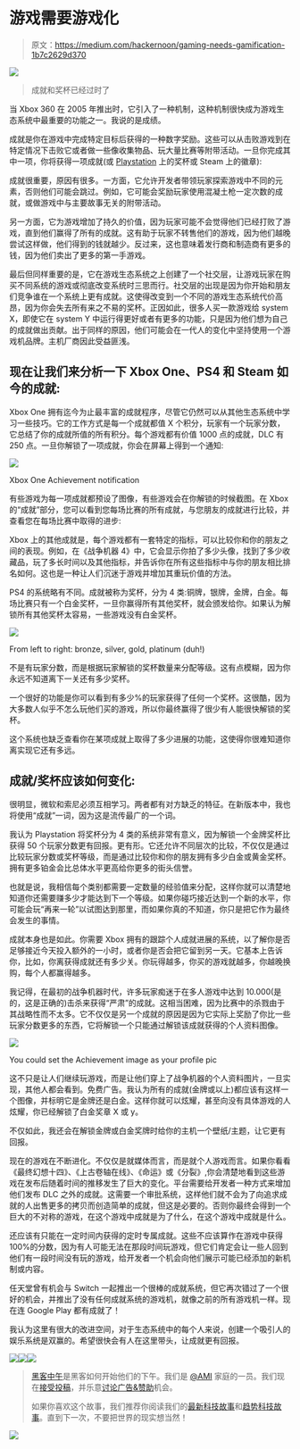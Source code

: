 # 游戏需要游戏化

> 原文：<https://medium.com/hackernoon/gaming-needs-gamification-1b7c2629d370>

![](img/5fc640ea92e44ba5fc9c1011c30c0c68.png)

> 成就和奖杯已经过时了

当 Xbox 360 在 2005 年推出时，它引入了一种机制，这种机制很快成为游戏生态系统中最重要的功能之一。我说的是成绩。

成就是你在游戏中完成特定目标后获得的一种数字奖励。这些可以从击败游戏到在特定情况下击败它或者做一些像收集物品、玩大量比赛等附带活动。一旦你完成其中一项，你将获得一项成就(或 [Playstation](https://hackernoon.com/tagged/playstation) 上的奖杯或 Steam 上的徽章):

成就很重要，原因有很多。一方面，它允许开发者带领玩家探索游戏中不同的元素，否则他们可能会跳过。例如，它可能会奖励玩家使用混凝土枪一定次数的成就，或做游戏中与主要故事无关的附带活动。

另一方面，它为游戏增加了持久的价值，因为玩家可能不会觉得他们已经打败了游戏，直到他们赢得了所有的成就。这有助于玩家不转售他们的游戏，因为他们越晚尝试这样做，他们得到的钱就越少。反过来，这也意味着发行商和制造商有更多的钱，因为他们卖出了更多的第一手游戏。

最后但同样重要的是，它在游戏生态系统之上创建了一个社交层，让游戏玩家在购买不同系统的游戏或彻底改变系统时三思而行。社交层的出现是因为你开始和朋友们竞争谁在一个系统上更有成就。这使得改变到一个不同的游戏生态系统代价高昂，因为你会失去所有来之不易的奖杯。正因如此，很多人买一款游戏给 system X，即使它在 system Y 中运行得更好或者有更多的功能，只是因为他们想为自己的成就做出贡献。出于同样的原因，他们可能会在一代人的变化中坚持使用一个游戏机品牌。主机厂商因此受益匪浅。

## 现在让我们来分析一下 Xbox One、PS4 和 Steam 如今的成就:

Xbox One 拥有迄今为止最丰富的成就程序，尽管它仍然可以从其他生态系统中学习一些技巧。它的工作方式是每一个成就都值 X 个积分，玩家有一个玩家分数，它总结了你的成就所值的所有积分。每个游戏都有价值 1000 点的成就，DLC 有 250 点。一旦你解锁了一项成就，你会在屏幕上得到一个通知:

![](img/84b1da103c6fe25027bedad8901dfce9.png)

Xbox One Achievement notification

有些游戏为每一项成就都预设了图像，有些游戏会在你解锁的时候截图。在 Xbox 的“成就”部分，您可以看到您每场比赛的所有成就，与您朋友的成就进行比较，并查看您在每场比赛中取得的进步:

Xbox 上的其他成就是，每个游戏都有一套特定的指标，可以比较你和你的朋友之间的表现。例如，在《战争机器 4》中，它会显示你拍了多少头像，找到了多少收藏品，玩了多长时间以及其他指标，并告诉你在所有这些指标中与你的朋友相比排名如何。这也是一种让人们沉迷于游戏并增加其重玩价值的方法。

PS4 的系统略有不同。成就被称为奖杯，分为 4 类:铜牌，银牌，金牌，白金。每场比赛只有一个白金奖杯，一旦你赢得所有其他奖杯，就会颁发给你。如果认为解锁所有其他奖杯太容易，一些游戏没有白金奖杯。

![](img/831494520dfb46c16b0bb428a6c5704d.png)

From left to right: bronze, silver, gold, platinum (duh!)

不是有玩家分数，而是根据玩家解锁的奖杯数量来分配等级。这有点模糊，因为你永远不知道离下一关还有多少奖杯。

一个很好的功能是你可以看到有多少%的玩家获得了任何一个奖杯。这很酷，因为大多数人似乎不怎么玩他们买的游戏，所以你最终赢得了很少有人能很快解锁的奖杯。

这个系统也缺乏查看你在某项成就上取得了多少进展的功能，这使得你很难知道你离实现它还有多远。

## 成就/奖杯应该如何变化:

很明显，微软和索尼必须互相学习。两者都有对方缺乏的特征。在新版本中，我也将使用“成就”一词，因为这是流传最广的一个词。

我认为 Playstation 将奖杯分为 4 类的系统非常有意义，因为解锁一个金牌奖杯比获得 50 个玩家分数更有回报。更有形。它还允许不同层次的比较，不仅仅是通过比较玩家分数或奖杯等级，而是通过比较你和你的朋友拥有多少白金或黄金奖杯。拥有更多铂金会比总体水平更高给你更多的街头信誉。

也就是说，我相信每个类别都需要一定数量的经验值来分配，这样你就可以清楚地知道你还需要赚多少才能达到下一个等级。如果你碰巧接近达到一个新的水平，你可能会玩“再来一轮”以试图达到那里，而如果你真的不知道，你只是把它作为最终会发生的事情。

成就本身也是如此。你需要 Xbox 拥有的跟踪个人成就进展的系统，以了解你是否足够接近今天投入额外的一小时，或者你是否会把它留到另一天。它基本上告诉你，比如，你离获得成就还有多少关。你玩得越多，你买的游戏就越多，你越晚换购，每个人都赢得越多。

我记得，在最初的战争机器时代，许多玩家痴迷于在多人游戏中达到 10.000(是的，这是正确的)击杀来获得“严肃”的成就。这相当困难，因为比赛中的杀戮由于其战略性而不太多。它不仅仅是另一个成就的原因是因为它实际上奖励了你比一些玩家分数更多的东西，它将解锁一个只能通过解锁该成就获得的个人资料图像。

![](img/52f6c6fd1dbbcd000efc7527ac815a3d.png)

You could set the Achievement image as your profile pic

这不只是让人们继续玩游戏，而是让他们穿上了战争机器的个人资料图片，一旦实现，其他人都会看到。免费广告。我认为所有的成就(金牌或以上)都应该有这样一个图像，并标明它是金牌还是白金。这样你就可以炫耀，甚至向没有具体游戏的人炫耀，你已经解锁了白金奖章 X 或 y。

不仅如此，我还会在解锁金牌或白金奖牌时给你的主机一个壁纸/主题，让它更有回报。

现在的游戏在不断进化。不仅仅是就媒体而言，而是就个人游戏而言。如果你看看《最终幻想十四》、《上古卷轴在线》、《命运》或《分裂》,你会清楚地看到这些游戏在发布后随着时间的推移发生了巨大的变化。平台需要给开发者一种方式来增加他们发布 DLC 之外的成就。这需要一个审批系统，这样他们就不会为了向追求成就的人出售更多的拷贝而创造简单的成就，但这是必要的。否则你最终会得到一个巨大的不对称的游戏，在这个游戏中成就是为了什么，在这个游戏中成就是什么。

还应该有只能在一定时间内获得的定时专属成就。这些不应该算作在游戏中获得 100%的分数，因为有人可能无法在那段时间玩游戏，但它们肯定会让一些人回到他们有一段时间没有玩的游戏，给开发者一个机会向他们展示可能已经添加的新机制或内容。

任天堂曾有机会与 Switch 一起推出一个很棒的成就系统，但它再次错过了一个很好的机会，并推出了没有任何成就系统的游戏机，就像之前的所有游戏机一样。现在连 Google Play 都有成就了！

我认为这里有很大的改进空间，对于生态系统中的每个人来说，创建一个吸引人的娱乐系统是双赢的。希望很快会有人在这里带头，让成就更有回报。

[![](img/50ef4044ecd4e250b5d50f368b775d38.png)](http://bit.ly/HackernoonFB)[![](img/979d9a46439d5aebbdcdca574e21dc81.png)](https://goo.gl/k7XYbx)[![](img/2930ba6bd2c12218fdbbf7e02c8746ff.png)](https://goo.gl/4ofytp)

> [黑客中午](http://bit.ly/Hackernoon)是黑客如何开始他们的下午。我们是 [@AMI](http://bit.ly/atAMIatAMI) 家庭的一员。我们现在[接受投稿](http://bit.ly/hackernoonsubmission)，并乐意[讨论广告&赞助](mailto:partners@amipublications.com)机会。
> 
> 如果你喜欢这个故事，我们推荐你阅读我们的[最新科技故事](http://bit.ly/hackernoonlatestt)和[趋势科技故事](https://hackernoon.com/trending)。直到下一次，不要把世界的现实想当然！

![](img/be0ca55ba73a573dce11effb2ee80d56.png)